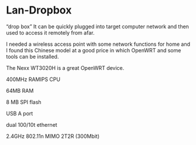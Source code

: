 # Lan-Dropbox

“drop box” It can be quickly plugged into target computer network and then used to access it remotely from afar.

I needed a wireless access point with some network functions for home and I found this Chinese model at a good price in which OpenWRT and some tools can be installed.



The Nexx WT3020H is a great OpenWRT device.

400MHz RAMIPS CPU

64MB RAM

8 MB SPI flash

USB A port

dual 100/10t ethernet

2.4GHz 802.11n MIMO 2T2R (300Mbit)




